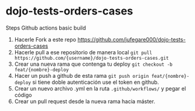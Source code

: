 # dojo-tests-orders-cases

Steps Github actions basic build

1. Hacerle Fork a este repo https://github.com/jufegare000/dojo-tests-orders-cases
2. Hacerle pull a ese repositorio de manera local `git pull https://github.com/{username}/dojo-tests-orders-cases.git`
3. Crear una nueva rama que contenga tu deploy `git checkout -b feat/{nombre}-deploy`
4. Hacer un push a github de esta rama `git push origin feat/{nombre}-deploy` si tiene doble autenticación use el token en github. 
5. Crear un nuevo archivo .yml en la ruta `.github/workflows/` y pegar el código
6. Crear un pull request desde la nueva rama hacia máster. 